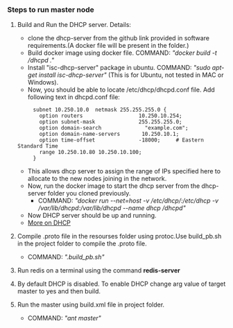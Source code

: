 ### Steps to run master node
1. Build and Run the DHCP server.
   Details:
   * clone the dhcp-server from the github link provided in software requirements.(A docker file will be present in the folder.)
   * Build docker image using docker file. COMMAND: *"docker build -t <username>/dhcpd ."*
   * Install "isc-dhcp-server" package in ubuntu. COMMAND: *"sudo apt-get install isc-dhcp-server"* (This is for Ubuntu, not tested in MAC or Windows).
   * Now, you should be able to locate /etc/dhcp/dhcpd.conf file. Add following text in dhcpd.conf file:
   ``` 
        subnet 10.250.10.0  netmask 255.255.255.0 {
          option routers                  10.250.10.254;
          option subnet-mask              255.255.255.0;
          option domain-search              "example.com";
          option domain-name-servers       10.250.10.1;
          option time-offset              -18000;     # Eastern Standard Time
          range 10.250.10.80 10.250.10.100;
        } 
   ```
   * This allows dhcp server to assign the range of IPs specified here to allocate to the new nodes joining in the network.
   * Now, run the docker image to start the dhcp server from the dhcp-server folder you cloned previously. 
     - COMMAND: *"docker run --net=host -v /etc/dhcp/:/etc/dhcp -v /var/lib/dhcpd:/var/lib/dhcpd --name dhcp <username>/dhcpd"* 
   * Now DHCP server should be up and running.
   * [More on DHCP](https://en.wikipedia.org/wiki/Dynamic_Host_Configuration_Protocol)
      
2. Compile .proto file in the resourses folder using protoc.Use build_pb.sh in the project folder to compile the .proto file.
   - COMMAND: *".build_pb.sh"*
3. Run redis on a terminal using the command **redis-server**
4. By default DHCP is disabled. To enable DHCP change arg value of target master to yes and then build.
5. Run the master using build.xml file in project folder.
   - COMMAND: *"ant master"*